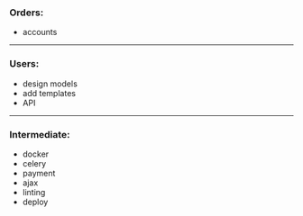 ### Orders:
- accounts

---

### Users:
- design models
- add templates
- API

---

### Intermediate:
- docker
- celery
- payment
- ajax
- linting
- deploy

